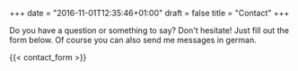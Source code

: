 +++
date = "2016-11-01T12:35:46+01:00"
draft = false
title = "Contact"
+++

Do you have a question or something to say? Don't hesitate! Just fill out the form below. Of course you can also send me messages in german.

{{< contact_form >}}